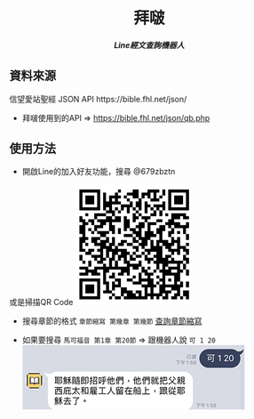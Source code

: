 <h1 align=center>拜啵
<h5 align=center>Line經文查詢機器人

<h2> 資料來源</h2>
信望愛站聖經 JSON API https://bible.fhl.net/json/

* 拜啵使用到的API => https://bible.fhl.net/json/qb.php


<h2> 使用方法</h2>

* 開啟Line的加入好友功能，搜尋 @679zbztn

或是掃描QR Code
![](./images/QRcode.png)

* 搜尋章節的格式 `章節縮寫 第幾章 第幾節`
[查詢章節縮寫](http://springbible.fhl.net/Bible2/cgic201/Doc/abbreviation.html)

* 如果要搜尋 `馬可福音 第1章 第20節` => 跟機器人說 `可 1 20`
![](./images/ans.png)